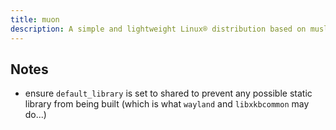```yaml
---
title: muon
description: A simple and lightweight Linux® distribution based on musl libc and toybox
---
```


## Notes
- ensure `default_library` is set to shared to prevent any possible static library from being built (which is what `wayland` and `libxkbcommon` may do...)
